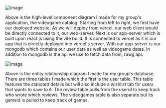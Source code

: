 ![image](https://github.com/Minle2002/Wishlist/assets/124323682/2acd3edb-9057-41b0-b7a5-408cc7dc1e18)

Above is the high-level component diagram I made for my group's application, the videogame catalog. Starting from left to right, we first have our deployed website. As we will deploy from vercel, our web client would be directly connected to it, our web-server. Next is our app-server which is built upon react js using the vite build. It is connected to vercel as it is our app that is directly deployed into vercel's server. With our app-server is our mongodb which contains our user data as well as videogame datas. In addition to mongodb is the api we use to fetch data from, rawg api. 

![image](https://github.com/Minle2002/Wishlist/assets/124323682/5bf2ac35-f37c-45ff-8651-b65d3e7a2d5a)

Above is the entity relationship diagram I made for my group's database. There are three tables I made which the first is the user table. This table features the standard details but will also include a wishlist tab for users that wants to save to it. The review table pulls from the userid to keep track who wrote which reviews. The videogames table is also separate but its gameid is pulled to keep track of games. 
